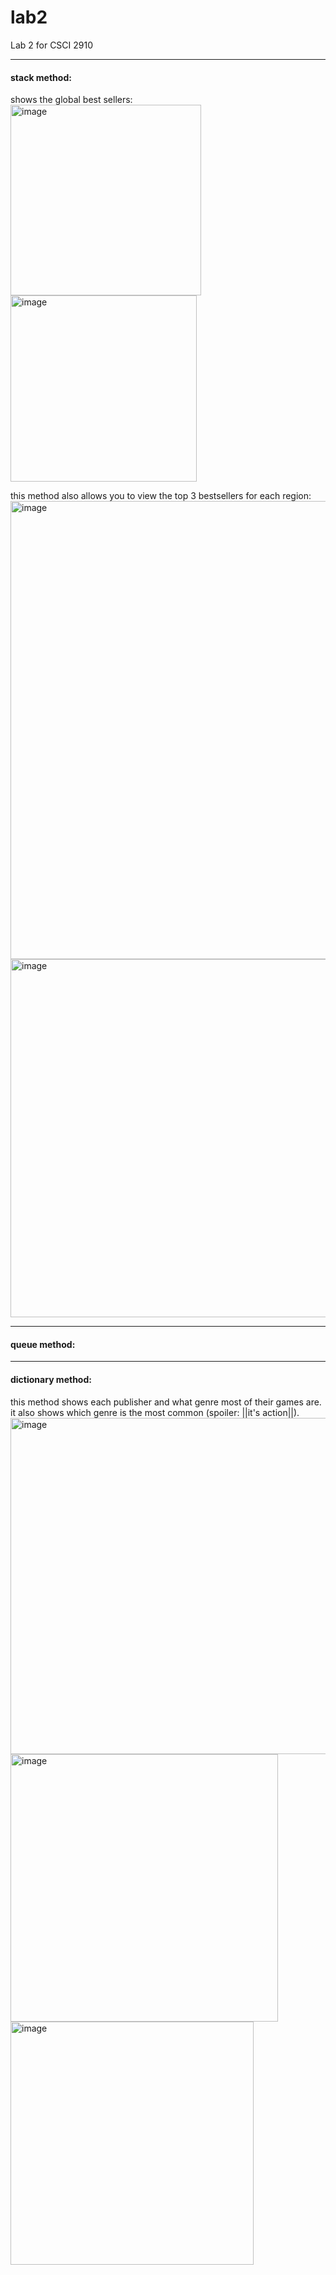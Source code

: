 # lab2
Lab 2 for CSCI 2910
<hr>

#### stack method:
shows the global best sellers:
<br>
<img width="305" alt="image" src="https://github.com/kinsley7/lab2/assets/113950546/f4cc528d-35d5-46b4-8728-b5a98dfe1cfe">
<img width="298" alt="image" src="https://github.com/kinsley7/lab2/assets/113950546/a05922ff-4968-45eb-a5ab-9ed2038bd572">
<br>

this method also allows you to view the top 3 bestsellers for each region:
<br>
<img width="733" alt="image" src="https://github.com/kinsley7/lab2/assets/113950546/b1e93263-6388-441c-bdb0-de22cad6afc3">
<img width="573" alt="image" src="https://github.com/kinsley7/lab2/assets/113950546/2ccc7bcc-4c23-456d-acd5-748eb3319513">

<hr>

#### queue method:

<hr>

#### dictionary method:
this method shows each publisher and what genre most of their games are. it also shows which genre is the most common (spoiler: ||it's action||).
<br> 
<img width="538" alt="image" src="https://github.com/kinsley7/lab2/assets/113950546/b8f1ea50-778c-4caf-8080-384d6914454e">
<img width="428" alt="image" src="https://github.com/kinsley7/lab2/assets/113950546/ad067345-c134-4c1c-87eb-489b7eb274ed">
<img width="389" alt="image" src="https://github.com/kinsley7/lab2/assets/113950546/8c90cfde-59ca-4b7e-a1ea-ff7ed2b5bb77">




